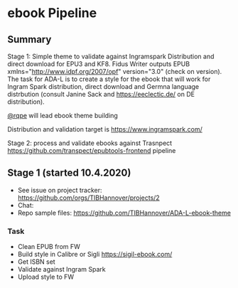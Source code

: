 # ebook Pipeline

## Summary

Stage 1: Simple theme to validate against Ingramspark Distribution and direct download for EPU3 and KF8. Fidus Writer outputs EPUB xmlns="http://www.idpf.org/2007/opf" version="3.0" (check on version). The task for ADA-L is to create a style for the ebook that will work for Ingram Spark distribution, direct download and Germna language distrbution (consult Janine Sack and https://eeclectic.de/ on DE distribution).

[@rqpe](https://github.com/rqpe) will lead ebook theme building

Distribution and validation target is https://www.ingramspark.com/

Stage 2: process and validate ebooks against Trasnpect https://github.com/transpect/epubtools-frontend pipeline

## Stage 1 (started 10.4.2020)

  - See issue on project tracker: https://github.com/orgs/TIBHannover/projects/2
  - Chat: 
  - Repo sample files: https://github.com/TIBHannover/ADA-L-ebook-theme

### Task

  - Clean EPUB from FW
  - Build style in Calibre or Sigli https://sigil-ebook.com/
  - Get ISBN set
  - Validate against Ingram Spark
  - Upload style to FW
  
  
